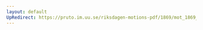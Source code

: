 ```yaml
---
layout: default
UpRedirect: https://pruto.im.uu.se/riksdagen-motions-pdf/1869/mot_1869__ak__182.pdf
---
```

